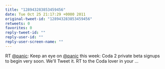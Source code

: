 ```yaml
---
title: "128943283853459456"
date: Tue Oct 25 21:17:29 +0000 2011
original-tweet-id: "128943283853459456"
retweets: 0
favorites: 0
reply-tweet-id: ""
reply-user-id: ""
reply-user-screen-name: ""
---
```

RT <a href="https://twitter.com/panic">@panic</a>: Keep an eye on <a href="https://twitter.com/panic">@panic</a> this week: Coda 2 private beta signups to begin very soon. We'll Tweet it. RT to the Coda lover in your ...
